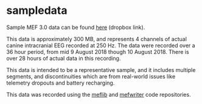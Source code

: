 # sampledata

Sample MEF 3.0 data can be found [here](https://www.dropbox.com/sh/334r3ldwqe989ec/AADFjs9GcxhEpf3SwWIE75SVa?dl=0) (dropbox link).

This data is approximately 300 MB, and represents 4 channels of actual canine intracranial EEG recorded at 250 Hz.  The data were recorded over a 36 hour period, from mid 9 August 2018 though 10 August 2018.  There is over 28 hours of actual data in this recording.

This data is intended to be a representative sample, and it includes multiple segments, and discontinuities which are from real-world issues like telemetry dropouts and battery recharging.

This data was recorded using the [meflib](https://github.com/msel-source/meflib) and [mefwriter](https://github.com/msel-source/mefwriter) code repositories.
